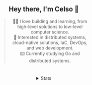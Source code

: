 <div align="center">

## Hey there, I'm Celso 🙂

<div style="max-width: 300px; ">

> 🧙‍♂️ I love building and learning, from high-level solutions to low-level computer science.<br>
> 🦉 Interested in distributed systems, cloud-native solutions, IaC, DevOps, and web development.<br>
> ⌨️ Currently studying Go and distributed systems.<br>

</div>

#

<details align="center">
<summary>Stats</summary>

<cr/>

<p style="text-align: center;">
<!--START_SECTION:waka-->

```txt
From: 28 September 2023 - To: 28 October 2023

Markdown          24 hrs 32 mins  ██████▒░░░░░░░░░░░░░░░░░░   24.99 %
Go                16 hrs 34 mins  ████▒░░░░░░░░░░░░░░░░░░░░   16.88 %
YAML              12 hrs 29 mins  ███▒░░░░░░░░░░░░░░░░░░░░░   12.72 %
JavaScript        7 hrs 59 mins   ██░░░░░░░░░░░░░░░░░░░░░░░   08.13 %
Makefile          6 hrs 21 mins   █▓░░░░░░░░░░░░░░░░░░░░░░░   06.48 %
```

<!--END_SECTION:waka-->
</p>
  
<div>

<img src="http://github-readme-stats.vercel.app/api/top-langs/?username=celsobenedetti&layout=compact&custom_title=Languages&include_all_commits=true&count_private=true&langs_count=6&theme=transparent&bg_color=00000000" height="180em"/>
<img src="https://streak-stats.demolab.com?user=celsobenedetti&theme=transparent" height="180rem"/>

</div>

#

<a href="https://wakatime.com/@8a52c0fd-ec78-403a-81d0-07c674c564b3" title="Time coded since Jan 17 2022">
<img src="https://wakatime.com/badge/user/8a52c0fd-ec78-403a-81d0-07c674c564b3.svg" alt="Wakatime 2022" title="Time coded since Jan 17 2022" />
</a>

</details>

</div>
